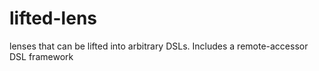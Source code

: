 lifted-lens
===========

lenses that can be lifted into arbitrary DSLs.  Includes a remote-accessor DSL framework
